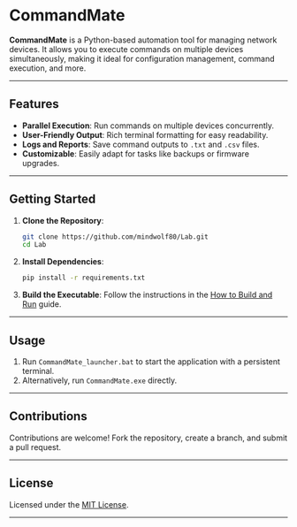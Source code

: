 # CommandMate

**CommandMate** is a Python-based automation tool for managing network devices. It allows you to execute commands on multiple devices simultaneously, making it ideal for configuration management, command execution, and more.

---

## Features
- **Parallel Execution**: Run commands on multiple devices concurrently.
- **User-Friendly Output**: Rich terminal formatting for easy readability.
- **Logs and Reports**: Save command outputs to `.txt` and `.csv` files.
- **Customizable**: Easily adapt for tasks like backups or firmware upgrades.

---

## Getting Started
1. **Clone the Repository**:
   ```bash
   git clone https://github.com/mindwolf80/Lab.git
   cd Lab
   ```

2. **Install Dependencies**:
   ```bash
   pip install -r requirements.txt
   ```

3. **Build the Executable**:
   Follow the instructions in the [How to Build and Run](dist/HowToBuildAndRun.md) guide.

---

## Usage
1. Run `CommandMate_launcher.bat` to start the application with a persistent terminal.
2. Alternatively, run `CommandMate.exe` directly.

---

## Contributions
Contributions are welcome! Fork the repository, create a branch, and submit a pull request.

---

## License
Licensed under the [MIT License](LICENSE).

---

